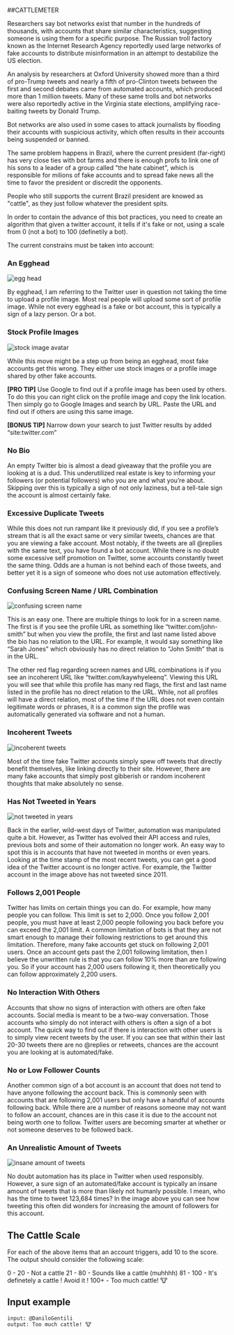 ##CATTLEMETER

Researchers say bot networks exist that number in the hundreds of thousands, with accounts that share similar characteristics, suggesting someone is using them for a specific purpose. The Russian troll factory known as the Internet Research Agency reportedly used large networks of fake accounts to distribute misinformation in an attempt to destabilize the US election.

An analysis by researchers at Oxford University showed more than a third of pro-Trump tweets and nearly a fifth of pro-Clinton tweets between the first and second debates came from automated accounts, which produced more than 1 million tweets. Many of these same trolls and bot networks were also reportedly active in the Virginia state elections, amplifying race-baiting tweets by Donald Trump.

Bot networks are also used in some cases to attack journalists by flooding their accounts with suspicious activity, which often results in their accounts being suspended or banned.

The same problem happens in Brazil, where the current president (far-right) has very close ties with bot farms and there is enough profs to link one of his sons to a leader of a group called "the hate cabinet", which is responsible for milions of fake accounts and to spread fake news all the time to favor the president or discredit the opponents.

People who still supports the current Brazil president are knowed as "cattle", as they just follow whatever the president spits.

In order to contain the advance of this bot practices, you need to create an algorithm that given a twitter account, it tells if it's fake or not, using a scale from 0 (not a bot) to 100 (definetily a bot).

The current constrains must be taken into account:

### An Egghead

<p align="left">
  <img src="../../../assets/twitter-egghead.png" alt="egg head">
</p>

By egghead, I am referring to the Twitter user in question not taking the time to upload a profile image. Most real people will upload some sort of profile image. While not every egghead is a fake or bot account, this is typically a sign of a lazy person. Or a bot.

### Stock Profile Images

<p align="left">
  <img src="../../../assets/Twitter-Stock-Image-Profile.png" alt="stock image avatar">
</p>

While this move might be a step up from being an egghead, most fake accounts get this wrong. They either use stock images or a profile image shared by other fake accounts.

**[PRO TIP]** Use Google to find out if a profile image has been used by others. To do this you can right click on the profile image and copy the link location. Then simply go to Google Images and search by URL. Paste the URL and find out if others are using this same image.

**[BONUS TIP]** Narrow down your search to just Twitter results by added “site:twitter.com”

### No Bio

An empty Twitter bio is almost a dead giveaway that the profile you are looking at is a dud. This underutilized real estate is key to informing your followers (or potential followers) who you are and what you’re about. Skipping over this is typically a sign of not only laziness, but a tell-tale sign the account is almost certainly fake.

### Excessive Duplicate Tweets

While this does not run rampant like it previously did, if you see a profile’s stream that is all the exact same or very similar tweets, chances are that you are viewing a fake account.
Most notably, if the tweets are all @replies with the same text, you have found a bot account. While there is no doubt some excessive self promotion on Twitter, some accounts constantly tweet the same thing. Odds are a human is not behind each of those tweets, and better yet it is a sign of someone who does not use automation effectively.

### Confusing Screen Name / URL Combination

<p align="left">
  <img src="../../../assets/Confusing-Screen-Name.png" alt="confusing screen name">
</p>

This is an easy one. There are multiple things to look for in a screen name. The first is if you see the profile URL as something like “twitter.com/john-smith” but when you view the profile, the first and last name listed above the bio has no relation to the URL. For example, it would say something like “Sarah Jones” which obviously has no direct relation to “John Smith” that is in the URL.

The other red flag regarding screen names and URL combinations is if you see an incoherent URL like “twitter.com/kaywhyeleenq”. Viewing this URL you will see that while this profile has many red flags, the first and last name listed in the profile has no direct relation to the URL. While, not all profiles will have a direct relation, most of the time if the URL does not even contain legitimate words or phrases, it is a common sign the profile was automatically generated via software and not a human.

### Incoherent Tweets

<p align="left">
  <img src="../../../assets/Incoherent-Tweets.png" alt="incoherent tweets">
</p>

Most of the time fake Twitter accounts simply spew off tweets that directly benefit themselves, like linking directly to their site. However, there are many fake accounts that simply post gibberish or random incoherent thoughts that make absolutely no sense.

### Has Not Tweeted in Years

<p align="left">
  <img src="../../../assets/Has-Not-Tweeted-In-Years.png" alt="not tweeted in years">
</p>

Back in the earlier, wild-west days of Twitter, automation was manipulated quite a bit. However, as Twitter has evolved their API access and rules, previous bots and some of their automation no longer work. An easy way to spot this is in accounts that have not tweeted in months or even years. Looking at the time stamp of the most recent tweets, you can get a good idea of the Twitter account is no longer active. For example, the Twitter account in the image above has not tweeted since 2011.

### Follows 2,001 People

Twitter has limits on certain things you can do. For example, how many people you can follow. This limit is set to 2,000. Once you follow 2,001 people, you must have at least 2,000 people following you back before you can exceed the 2,001 limit. A common limitation of bots is that they are not smart enough to manage their following restrictions to get around this limitation. Therefore, many fake accounts get stuck on following 2,001 users.
Once an account gets past the 2,001 following limitation, then I believe the unwritten rule is that you can follow 10% more than are following you. So if your account has 2,000 users following it, then theoretically you can follow approximately 2,200 users.

### No Interaction With Others

Accounts that show no signs of interaction with others are often fake accounts. Social media is meant to be a two-way conversation. Those accounts who simply do not interact with others is often a sign of a bot account.
The quick way to find out if there is interaction with other users is to simply view recent tweets by the user. If you can see that within their last 20-30 tweets there are no @replies or retweets, chances are the account you are looking at is automated/fake.

### No or Low Follower Counts

Another common sign of a bot account is an account that does not tend to have anyone following the account back. This is commonly seen with accounts that are following 2,001 users but only have a handful of accounts following back. While there are a number of reasons someone may not want to follow an account, chances are in this case it is due to the account not being worth one to follow. Twitter users are becoming smarter at whether or not someone deserves to be followed back.

### An Unrealistic Amount of Tweets

<p align="left">
  <img src="../../../assets/An-Insane-Amount-of-Tweets.png" alt="insane amount of tweets">
</p>

No doubt automation has its place in Twitter when used responsibly. However, a sure sign of an automated/fake account is typically an insane amount of tweets that is more than likely not humanly possible. I mean, who has the time to tweet 123,684 times? In the image above you can see how tweeting this often did wonders for increasing the amount of followers for this account.

## The Cattle Scale

For each of the above items that an account triggers, add 10 to the score. The output should consider the following scale:

0 - 20 - Not a cattle
21 - 80 - Sounds like a cattle (muhhhh)
81 - 100 - It's definetely a cattle ! Avoid it !
100+ - Too much cattle! 🐮

## Input example

```
input: @DaniloGentili
output: Too much cattle! 🐮
```
